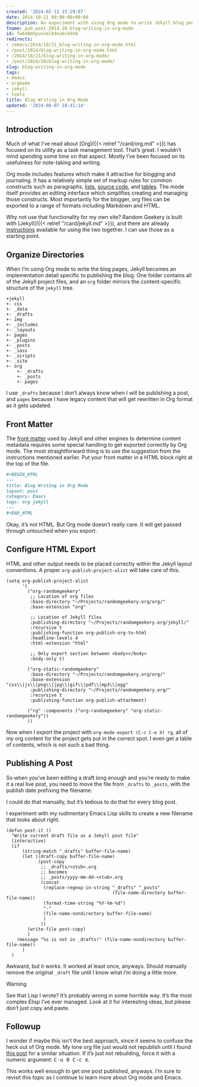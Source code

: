 ```yaml
---
created: '2024-02-11 15:29:07'
date: 2014-10-21 00:00:00+00:00
description: An experiment with using Org mode to write Jekyll blog posts.
fname: pub.post.2014.10.blog-writing-in-org-mode
id: fw648mhpusnalb4nu6ck9n8
redirects:
- /emacs/2014/10/21_blog-writing-in-org-mode.html
- /post/2014/blog-writing-in-org-mode.html
- /2014/10/21/blog-writing-in-org-mode/
- /post/2014/10/blog-writing-in-org-mode/
slug: blog-writing-in-org-mode
tags:
- emacs
- orgmode
- jekyll
- tools
title: Blog Writing in Org Mode
updated: '2024-08-07 18:41:14'
---
```


## Introduction

Much of what I’ve read about [Org]({{< relref "/card/org.md" >}}) has focused on its utility as a task management tool. That’s great. I wouldn’t mind spending some time on that aspect. Mostly I’ve been focused on its usefulness for note-taking and writing.

Org mode includes features which make it attractive for blogging and journaling. It has a relatively simple set of markup rules for common constructs such as paragraphs, [lists](http://orgmode.org/manual/Plain-lists.html), [source code](http://orgmode.org/manual/Working-With-Source-Code.html), and [tables](http://orgmode.org/manual/Tables.html). The mode itself provides an editing interface which simplifies creating and managing those constructs. Most importantly for the blogger, org files can be exported to a range of formats including Markdown and HTML.

Why not use that functionality for my own site? Random Geekery is built with [Jekyll]({{< relref "/card/jekyll.md" >}}), and there are already [instructions](http://orgmode.org/worg/org-tutorials/org-jekyll.html) available for using the two together. I can use those as a starting point.

## Organize Directories

When I’m using Org mode to write the blog pages, Jekyll becomes an implementation detail specific to publishing the blog. One folder contains all of the Jekyll project files, and an `org` folder mirrors the content-specific structure of the `jekyll` tree.

```text
+jekyll
+- css
+- _data
+- _drafts
+- img
+- _includes
+- _layouts
+- pages
+- _plugins
+- _posts
+- _sass
+- _scripts
+- _site
+- org
    +- _drafts
    +- _posts
    +- pages
```

I use `_drafts` because I don’t always know when I will be publishing a post, and `pages` because I have legacy content that will get rewritten in Org format as it gets updated.

## Front Matter

The [front matter](http://jekyllrb.com/docs/frontmatter/) used by Jekyll and other engines to determine content metadata requires some special handling to get exported correctly by Org mode. The most straightforward thing is to use the suggestion from the instructions mentioned earlier. Put your front matter in a HTML block right at the top of the file.

``` org
#+BEGIN_HTML
---
title: Blog Writing in Org Mode
layout: post
category: Emacs
tags: org jekyll
---
#+END_HTML
```

Okay, it’s not HTML. But Org mode doesn’t really care. It will get passed through untouched when you export.

## Configure HTML Export

HTML and other output needs to be placed correctly within the Jekyll layout conventions. A proper `org-publish-project-alist` will take care of this.

``` elisp
(setq org-publish-project-alist
      '(
        ("org-randomgeekery"
         ;; Location of org files
         :base-directory "~/Projects/randomgeekery.org/org/"
         :base-extension "org"

         ;; Location of Jekyll files
         :publishing-directory "~/Projects/randomgeekery.org/jekyll/"
         :recursive t
         :publishing-function org-publish-org-to-html
         :headline-levels 4
         :html-extension "html"

         ;; Only export section between <body></body>
         :body-only t)

        ("org-static-randomgeekery"
         :base-directory "~/Projects/randomgeekery.org/org/"
         :base-extension "css\\|js\\|png\\|jpg\\|gif\\|pdf\\|mp3\\|ogg"
         :publishing-directory "~/Projects/randomgeekery.org/"
         :recursive t
         :publishing-function org-publish-attachment)

        ("rg" :components ("org-randomgeekery" "org-static-randomgeekery"))
        ))
```

Now when I export the project with `org-mode-export (C-c C-e X) rg`, all of my org content for the project gets put in the correct spot. I even get a table of contents, which is not such a bad thing.

## Publishing A Post

So when you’ve been editing a draft long enough and you’re ready to make it a real live post, you need to move the file from `_drafts` to `_posts`, with the publish date prefixing the filename.

I could do that manually, but it’s tedious to do that for every blog post.

I experiment with my rudimentary Emacs Lisp skills to create a new filename that looks about right.

``` elisp
(defun post-it ()
  "Write current draft file as a Jekyll post file"
  (interactive)
  (if
      (string-match "_drafts" buffer-file-name)
      (let ((draft-copy buffer-file-name)
            (post-copy
             ;; _drafts/<stub>.org
             ;; becomes
             ;; _posts/yyyy-mm-dd-<stub>.org
             (concat
              (replace-regexp-in-string "_drafts" "_posts"
                                        (file-name-directory buffer-file-name))
              (format-time-string "%Y-%m-%d")
              "-"
              (file-name-nondirectory buffer-file-name)
              )
             ))
        (write-file post-copy)
        )
    (message "%s is not in _drafts!" (file-name-nondirectory buffer-file-name))
      )
  )
```

Awkward, but it works. It worked at least once, anyways. Should manually remove the original `_draft` file until I know what I’m doing a little more.

> [!WARNING]
> See that Lisp I wrote? It’s probably wrong in some horrible way. It’s the most complex Elisp I’ve ever managed. Look at it for interesting ideas, but please don’t just copy and paste.

## Followup

I wonder if maybe this isn’t the best approach, since it seems to confuse the heck out of Org mode. My lone org file just would not republish until I found [this post](http://lists.gnu.org/archive/html/emacs-orgmode/2009-05/msg00285.html) for a similar situation. If it’s just not rebuilding, force it with a numeric argument: <kbd>C-u 0 C-c e</kbd>.

This works well enough to get one post published, anyways. I’m sure to revisit this topic as I continue to learn more about Org mode and Emacs.